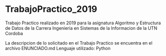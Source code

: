 # TrabajoPractico_2019

Trabajo Practico realizado en 2019 para la asignatura Algoritmo y Estructura de Datos de la Carrera Ingenieria en Sistemas de la Informacion de la UTN Cordoba

La descripcion de lo solicitado en el Trabajo Practico se encuentra en el archivo ENUNCIADO.md
Lenguaje utilizado: Python
